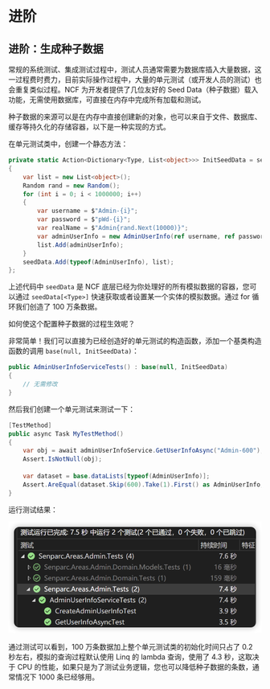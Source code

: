 
# 进阶

## 进阶：生成种子数据

常规的系统测试、集成测试过程中，测试人员通常需要为数据库插入大量数据，这一过程费时费力，目前实际操作过程中，大量的单元测试（或开发人员的测试）也会重复类似过程。NCF 为开发者提供了几位友好的 Seed Data（种子数据）载入功能，无需使用数据库，可直接在内存中完成所有加载和测试。

种子数据的来源可以是在内存中直接创建新的对象，也可以来自于文件、数据库、缓存等持久化的存储容器，以下是一种实现的方式。

在单元测试类中，创建一个静态方法：

```csharp
private static Action<Dictionary<Type, List<object>>> InitSeedData = seedData =>
{
    var list = new List<object>();
    Random rand = new Random();
    for (int i = 0; i < 1000000; i++)
    {
        var username = $"Admin-{i}";
        var password = $"pWd-{i}";
        var realName = $"Admin{rand.Next(10000)}";
        var adminUserInfo = new AdminUserInfo(ref username, ref password, realName, "", "");
        list.Add(adminUserInfo);
    }
    seedData.Add(typeof(AdminUserInfo), list);
};
```

上述代码中 `seedData` 是 NCF 底层已经为你处理好的所有模拟数据的容器，您可以通过 `seedData[<Type>]` 快速获取或者设置某一个实体的模拟数据。通过 for 循环我们创造了 100 万条数据。

如何使这个配置种子数据的过程生效呢？

非常简单！我们可以直接为已经创造好的单元测试的构造函数，添加一个基类构造函数的调用 `base(null, InitSeedData)`：

```csharp
public AdminUserInfoServiceTests() : base(null, InitSeedData)
{
    // 无需修改
}
```

然后我们创建一个单元测试来测试一下：

```csharp
[TestMethod]
public async Task MyTestMethod()
{
    var obj = await adminUserInfoService.GetUserInfoAsync("Admin-600");
    Assert.IsNotNull(obj);

    var dataset = base.dataLists[typeof(AdminUserInfo)];
    Assert.AreEqual(dataset.Skip(600).Take(1).First() as AdminUserInfo, obj);
}
```

运行测试结果：

<img src="./images/advenced-01.png" />

通过测试可以看到，100 万条数据加上整个单元测试类的初始化时间只占了 0.2 秒左右，模拟的查询过程默认使用 Linq 的 lambda 查询，使用了 4.3 秒，这取决于 CPU 的性能，如果只是为了测试业务逻辑，您也可以降低种子数据的条数，通常情况下 1000 条已经够用。